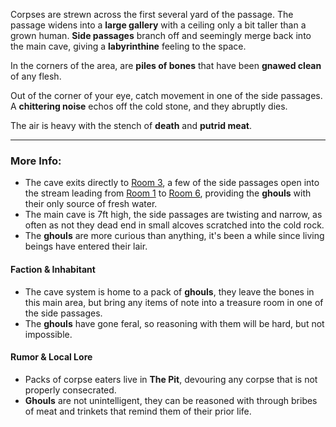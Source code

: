 Corpses are strewn across the first several yard of the passage. The passage widens into a **large gallery** with a ceiling only a bit taller than a grown human.
**Side passages** branch off and seemingly merge back into the main cave, giving a **labyrinthine** feeling to the space.  

In the corners of the area, are **piles of bones** that have been **gnawed clean** of any flesh.

Out of the corner of your eye, catch movement in one of the side passages. A **chittering noise** echos off the cold stone, and they abruptly dies.

The air is heavy with the stench of **death** and **putrid meat**.

---

### More Info:

* The cave exits directly to [Room 3](Room_3.md), a few of the side passages open into the stream leading from [Room 1](Room_1.md) to [Room 6](Room_6.md), providing the **ghouls** with their only source of fresh water.
* The main cave is 7ft high, the side passages are twisting and narrow, as often as not they dead end in small alcoves scratched into the cold rock.
* The **ghouls** are more curious than anything, it's been a while since living beings have entered their lair.

#### Faction & Inhabitant

* The cave system is home to a pack of **ghouls**, they leave the bones in this main area, but bring any items of note into a treasure room in one of the side passages.
* The **ghouls** have gone feral, so reasoning with them will be hard, but not impossible.

#### Rumor & Local Lore

* Packs of corpse eaters live in **The Pit**, devouring any corpse that is not properly consecrated.
* **Ghouls** are not unintelligent, they can be reasoned with through bribes of meat and trinkets that remind them of their prior life. 
